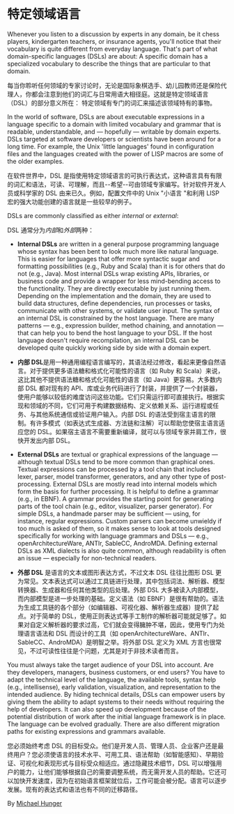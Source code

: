 # 特定领域语言

Whenever you listen to a discussion by experts in any domain, be it chess players, kindergarten teachers, or insurance agents, you'll notice that their vocabulary is quite different from everyday language. That's part of what domain-specific languages (DSLs) are about: A specific domain has a specialized vocabulary to describe the things that are particular to that domain.

每当你聆听任何领域的专家讨论时，无论是国际象棋选手、幼儿园教师还是保险代理人，你都会注意到他们的词汇与日常用语大相径庭。这就是特定领域语言（DSL）的部分意义所在： 特定领域有专门的词汇来描述该领域特有的事物。

In the world of software, DSLs are about executable expressions in a language specific to a domain with limited vocabulary and grammar that is readable, understandable, and — hopefully — writable by domain experts. DSLs targeted at software developers or scientists have been around for a long time. For example, the Unix 'little languages' found in configuration files and the languages created with the power of LISP macros are some of the older examples.

在软件世界中，DSL 是指使用特定领域语言的可执行表达式，这种语言具有有限的词汇和语法，可读、可理解，而且--希望--可由领域专家编写。针对软件开发人员或科学家的 DSL 由来已久。例如，配置文件中的 Unix "小语言 "和利用 LISP 宏的强大功能创建的语言就是一些较早的例子。

DSLs are commonly classified as either _internal_ or _external_:

DSL 通常分为*内部*和*外部*两种：

- **Internal DSLs** are written in a general purpose programming language whose syntax has been bent to look much more like natural language. This is easier for languages that offer more syntactic sugar and formatting possibilities (e.g., Ruby and Scala) than it is for others that do not (e.g., Java). Most internal DSLs wrap existing APIs, libraries, or business code and provide a wrapper for less mind-bending access to the functionality. They are directly executable by just running them. Depending on the implementation and the domain, they are used to build data structures, define dependencies, run processes or tasks, communicate with other systems, or validate user input. The syntax of an internal DSL is constrained by the host language. There are many patterns — e.g., expression builder, method chaining, and annotation — that can help you to bend the host language to your DSL. If the host language doesn't require recompilation, an internal DSL can be developed quite quickly working side by side with a domain expert.

- **内部 DSL**是用一种通用编程语言编写的，其语法经过修改，看起来更像自然语言。对于提供更多语法糖和格式化可能性的语言（如 Ruby 和 Scala）来说，这比其他不提供语法糖和格式化可能性的语言（如 Java）更容易。大多数内部 DSL 都对现有的 API、库或业务代码进行了封装，并提供了一个封装器，使用户能够以较低的难度访问这些功能。它们只需运行即可直接执行。根据实现和领域的不同，它们可用于构建数据结构、定义依赖关系、运行进程或任务、与其他系统通信或验证用户输入。内部 DSL 的语法受到宿主语言的限制。有许多模式（如表达式生成器、方法链和注解）可以帮助您使宿主语言适应您的 DSL。如果宿主语言不需要重新编译，就可以与领域专家并肩工作，很快开发出内部 DSL。

- **External DSLs** are textual or graphical expressions of the language — although textual DSLs tend to be more common than graphical ones. Textual expressions can be processed by a tool chain that includes lexer, parser, model transformer, generators, and any other type of post-processing. External DSLs are mostly read into internal models which form the basis for further processing. It is helpful to define a grammar (e.g., in EBNF). A grammar provides the starting point for generating parts of the tool chain (e.g., editor, visualizer, parser generator). For simple DSLs, a handmade parser may be sufficient — using, for instance, regular expressions. Custom parsers can become unwieldy if too much is asked of them, so it makes sense to look at tools designed specifically for working with language grammars and DSLs — e.g., openArchitectureWare, ANTlr, SableCC, AndroMDA. Defining external DSLs as XML dialects is also quite common, although readability is often an issue — especially for non-technical readers.

- **外部 DSL** 是语言的文本或图形表达方式，不过文本 DSL 往往比图形 DSL 更为常见。文本表达式可以通过工具链进行处理，其中包括词法、解析器、模型转换器、生成器和任何其他类型的后处理。外部 DSL 大多被读入内部模型，而内部模型是进一步处理的基础。定义语法（如 EBNF）是很有帮助的。语法为生成工具链的各个部分（如编辑器、可视化器、解析器生成器）提供了起点。对于简单的 DSL，使用正则表达式等手工制作的解析器可能就足够了。如果对自定义解析器的要求过高，它们就会变得臃肿不堪，因此，使用专门为处理语言语法和 DSL 而设计的工具（如 openArchitectureWare、ANTlr、SableCC、AndroMDA）是明智之举。将外部 DSL 定义为 XML 方言也很常见，不过可读性往往是个问题，尤其是对于非技术读者而言。

You must always take the target audience of your DSL into account. Are they developers, managers, business customers, or end users? You have to adapt the technical level of the language, the available tools, syntax help (e.g., intellisense), early validation, visualization, and representation to the intended audience. By hiding technical details, DSLs can empower users by giving them the ability to adapt systems to their needs without requiring the help of developers. It can also speed up development because of the potential distribution of work after the initial language framework is in place. The language can be evolved gradually. There are also different migration paths for existing expressions and grammars available.

您必须始终考虑 DSL 的目标受众。他们是开发人员、管理人员、企业客户还是最终用户？您必须使语言的技术水平、可用工具、语法帮助（如智能感知）、早期验证、可视化和表现形式与目标受众相适应。通过隐藏技术细节，DSL 可以增强用户的能力，让他们能够根据自己的需要调整系统，而无需开发人员的帮助。它还可以加快开发速度，因为在初始语言框架就位后，工作可能会被分配。语言可以逐步发展。现有的表达式和语法也有不同的迁移路径。

By [Michael Hunger](http://programmer.97things.oreilly.com/wiki/index.php/Michael_Hunger)
